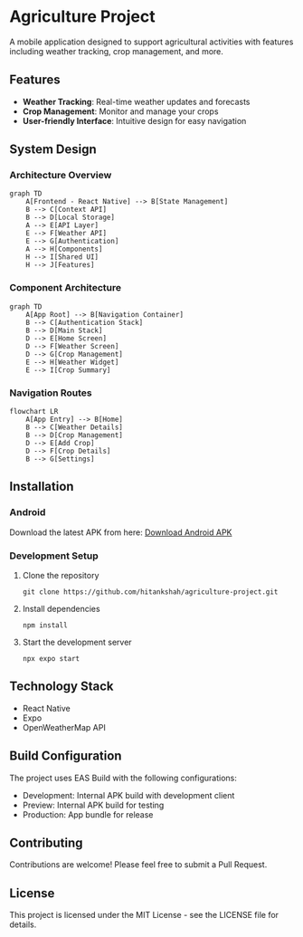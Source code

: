 # Agriculture Project

A mobile application designed to support agricultural activities with features including weather tracking, crop management, and more.

## Features

- **Weather Tracking**: Real-time weather updates and forecasts
- **Crop Management**: Monitor and manage your crops
- **User-friendly Interface**: Intuitive design for easy navigation

## System Design

### Architecture Overview

```mermaid
graph TD
    A[Frontend - React Native] --> B[State Management]
    B --> C[Context API]
    B --> D[Local Storage]
    A --> E[API Layer]
    E --> F[Weather API]
    E --> G[Authentication]
    A --> H[Components]
    H --> I[Shared UI]
    H --> J[Features]
```

### Component Architecture

```mermaid
graph TD
    A[App Root] --> B[Navigation Container]
    B --> C[Authentication Stack]
    B --> D[Main Stack]
    D --> E[Home Screen]
    D --> F[Weather Screen]
    D --> G[Crop Management]
    E --> H[Weather Widget]
    E --> I[Crop Summary]
```

### Navigation Routes

```mermaid
flowchart LR
    A[App Entry] --> B[Home]
    B --> C[Weather Details]
    B --> D[Crop Management]
    D --> E[Add Crop]
    D --> F[Crop Details]
    B --> G[Settings]
```

## Installation

### Android

Download the latest APK from here:
[Download Android APK](https://expo.dev/artifacts/eas/aPP1RogbgZwruSxuRMp3p4.apk)

### Development Setup

1. Clone the repository
   ```
   git clone https://github.com/hitankshah/agriculture-project.git
   ```

2. Install dependencies
   ```
   npm install
   ```

3. Start the development server
   ```
   npx expo start
   ```

## Technology Stack

- React Native
- Expo
- OpenWeatherMap API

## Build Configuration

The project uses EAS Build with the following configurations:
- Development: Internal APK build with development client
- Preview: Internal APK build for testing
- Production: App bundle for release

## Contributing

Contributions are welcome! Please feel free to submit a Pull Request.

## License

This project is licensed under the MIT License - see the LICENSE file for details.
